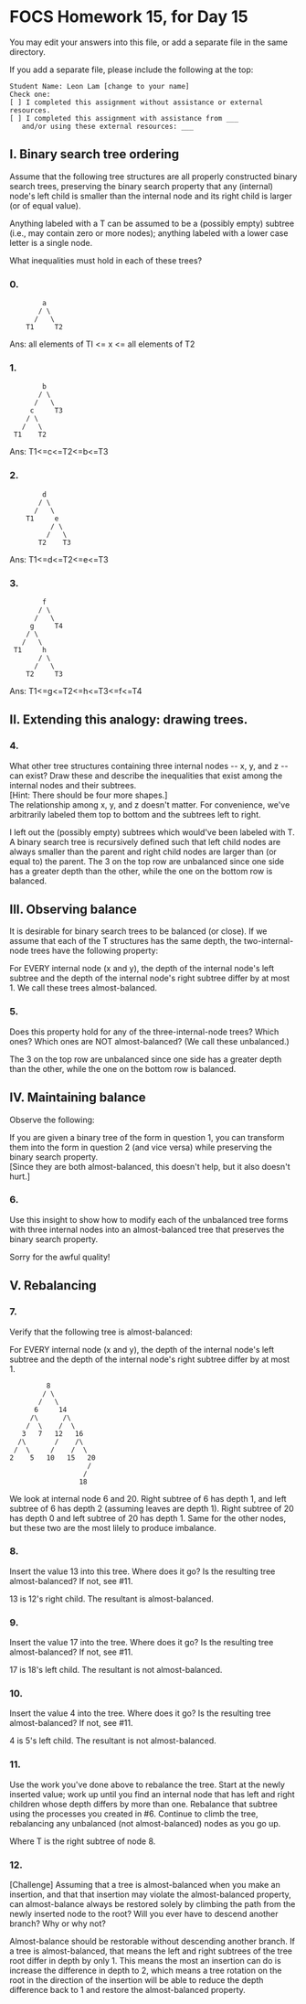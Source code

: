 
# FOCS Homework 15, for Day 15

You may edit your answers into this file, or add a separate file in the same directory.

If you add a separate file, please include the following at the top:

```
Student Name: Leon Lam [change to your name]
Check one:
[ ] I completed this assignment without assistance or external resources.
[ ] I completed this assignment with assistance from ___
   and/or using these external resources: ___
```


## I. Binary search tree ordering


Assume that the following tree structures are all properly constructed binary search trees, preserving the binary search property that any (internal) node's left child is smaller than the internal node and its right child is larger (or of equal value).  

Anything labeled with a T can be assumed to be a (possibly empty) subtree (i.e., may contain zero or more nodes); anything labeled with a lower case letter is a single node.

What inequalities must hold in each of these trees?

### 0.
```
        a
       / \
      /   \
    T1     T2
```

Ans:  all elements of TI <= x <= all elements of T2

### 1.
```
        b
       / \
      /   \
     c     T3
    / \
   /   \
 T1    T2
```

Ans:  T1<=c<=T2<=b<=T3



### 2.
```
        d
       / \
      /   \
    T1     e
          / \
         /   \
       T2    T3
```

Ans:  T1<=d<=T2<=e<=T3



### 3.
```
        f
       / \
      /   \
     g     T4
    / \
   /   \
 T1     h
       / \
      /   \
    T2     T3
```

Ans:  T1<=g<=T2<=h<=T3<=f<=T4



## II.  Extending this analogy:  drawing trees.

### 4. 

What other tree structures containing three internal nodes -- x, y, and z -- can exist?  Draw these and describe the inequalities that exist among the internal nodes and their subtrees.  
[Hint:  There should be four more shapes.]  
The relationship among x, y, and z doesn't matter.  For convenience, we've arbitrarily labeled them top to bottom and the subtrees left to right.


 


I left out the (possibly empty) subtrees which would've been labeled with T. A binary search tree is recursively defined such that left child nodes are always smaller than the parent and right child nodes are larger than (or equal to) the parent. The 3 on the top row are unbalanced since one side has a greater depth than the other, while the one on the bottom row is balanced.



## III.  Observing balance

It is desirable for binary search trees to be balanced (or close).  If we assume that each of the T structures has the same depth, the two-internal-node trees have the following property:

For EVERY internal node (x and y), the depth of the internal node's left subtree and the depth of the internal node's right subtree differ by at most 1.  We call these trees almost-balanced.  


### 5. 

Does this property hold for any of the three-internal-node trees?  Which ones?  Which ones are NOT almost-balanced?  (We call these unbalanced.)

The 3 on the top row are unbalanced since one side has a greater depth than the other, while the one on the bottom row is balanced.

## IV.  Maintaining balance


Observe the following:

If you are given a binary tree of the form in question 1, you can transform them into the form in question 2 (and vice versa) while preserving the binary search property.  
[Since they are both almost-balanced, this doesn't help, but it also doesn't hurt.]  

### 6. 

Use this insight to show how to modify each of the unbalanced tree forms with three internal nodes into an almost-balanced tree that preserves the binary search property.

 

Sorry for the awful quality!

## V.  Rebalancing

### 7. 

Verify that the following tree is almost-balanced:

For EVERY internal node (x and y), the depth of the internal node's left subtree and the depth of the internal node's right subtree differ by at most 1. 

```
         8
        / \
       /   \
      6     14
     /\      /\  
    /  \    /  \ 
   3   7   12   16  
  /\       /    /\ 
 /  \     /    /  \ 
2    5   10   15   20
                   /
                  /
                 18
```

We look at internal node 6 and 20. Right subtree of 6 has depth 1, and left subtree of 6 has depth 2 (assuming leaves are depth 1). Right subtree of 20 has depth 0 and left subtree of 20 has depth 1. Same for the other nodes, but these two are the most lilely to produce imbalance.

### 8. 

Insert the value 13 into this tree.  Where does it go?  Is the resulting tree almost-balanced?  If not, see #11.

13 is 12's right child. The resultant is almost-balanced.

### 9. 

Insert the value 17 into the tree.  Where does it go?  Is the resulting tree almost-balanced?  If not, see #11.

17 is 18's left child. The resultant is not almost-balanced.

### 10. 

Insert the value 4 into the tree.  Where does it go?  Is the resulting tree almost-balanced?  If not, see #11.

4 is 5's left child. The resultant is not almost-balanced.

### 11. 

Use the work you've done above to rebalance the tree.  Start at the newly inserted value; work up until you find an internal node that has left and right children whose depth differs by more than one.  Rebalance that subtree using the processes you created in #6.  Continue to climb the tree, rebalancing any unbalanced (not almost-balanced) nodes as you go up.

 
 



Where T is the right subtree of node 8.


### 12. 

[Challenge] Assuming that a tree is almost-balanced when you make an insertion, and that that insertion may violate the almost-balanced property, can almost-balance always be restored solely by climbing the  path from the newly inserted node to the root?  Will you ever have to descend another branch?  Why or why not?


Almost-balance should be restorable without descending another branch. 
If a tree is almost-balanced, that means the left and right subtrees of the tree root differ in depth by only 1. This means the most an insertion can do is increase the difference in depth to 2, which means a tree rotation on the root in the direction of the insertion will be able to reduce the depth difference back to 1 and restore the almost-balanced property.








